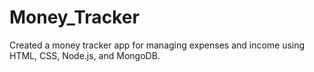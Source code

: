 # Money_Tracker
Created a money tracker app for managing expenses and income using HTML, CSS, Node.js, and MongoDB.
